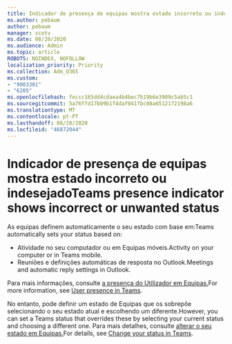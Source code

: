 ```yaml
---
title: Indicador de presença de equipas mostra estado incorreto ou indesejado
ms.author: pebaum
author: pebaum
manager: scotv
ms.date: 08/20/2020
ms.audience: Admin
ms.topic: article
ROBOTS: NOINDEX, NOFOLLOW
localization_priority: Priority
ms.collection: Adm_O365
ms.custom:
- "9003301"
- "6205"
ms.openlocfilehash: feccc165dd4cdaea4b4bec7b19b6e3909c5ab5c1
ms.sourcegitcommit: 5a76ffd17b09b1f4daf041fbc08a6512172198a6
ms.translationtype: MT
ms.contentlocale: pt-PT
ms.lasthandoff: 08/20/2020
ms.locfileid: "46872044"
---
```

# <a name="teams-presence-indicator-shows-incorrect-or-unwanted-status"></a><span data-ttu-id="0521b-102">Indicador de presença de equipas mostra estado incorreto ou indesejado</span><span class="sxs-lookup"><span data-stu-id="0521b-102">Teams presence indicator shows incorrect or unwanted status</span></span>

<span data-ttu-id="0521b-103">As equipas definem automaticamente o seu estado com base em:</span><span class="sxs-lookup"><span data-stu-id="0521b-103">Teams automatically sets your status based on:</span></span>

- <span data-ttu-id="0521b-104">Atividade no seu computador ou em Equipas móveis.</span><span class="sxs-lookup"><span data-stu-id="0521b-104">Activity on your computer or in Teams mobile.</span></span>
- <span data-ttu-id="0521b-105">Reuniões e definições automáticas de resposta no Outlook.</span><span class="sxs-lookup"><span data-stu-id="0521b-105">Meetings and automatic reply settings in Outlook.</span></span>

<span data-ttu-id="0521b-106">Para mais informações, consulte [a presença do Utilizador em Equipas.](https://docs.microsoft.com/microsoftteams/presence-admins)</span><span class="sxs-lookup"><span data-stu-id="0521b-106">For more information, see [User presence in Teams](https://docs.microsoft.com/microsoftteams/presence-admins).</span></span>  

<span data-ttu-id="0521b-107">No entanto, pode definir um estado de Equipas que os sobrepõe selecionando o seu estado atual e escolhendo um diferente.</span><span class="sxs-lookup"><span data-stu-id="0521b-107">However, you can set a Teams status that overrides these by selecting your current status and choosing a different one.</span></span> <span data-ttu-id="0521b-108">Para mais detalhes, consulte [alterar o seu estado em Equipas.](https://support.microsoft.com/office/change-your-status-in-teams-ce36ed14-6bc9-4775-a33e-6629ba4ff78e)</span><span class="sxs-lookup"><span data-stu-id="0521b-108">For details, see [Change your status in Teams](https://support.microsoft.com/office/change-your-status-in-teams-ce36ed14-6bc9-4775-a33e-6629ba4ff78e).</span></span>